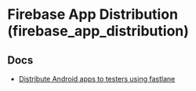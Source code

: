 # Firebase App Distribution (firebase_app_distribution)

<!--
https://www.udemy.com/course/ios-fastlane/learn/lecture/27346076#overview
-->

## Docs

- [Distribute Android apps to testers using fastlane](https://firebase.google.com/docs/app-distribution/android/distribute-fastlane)
